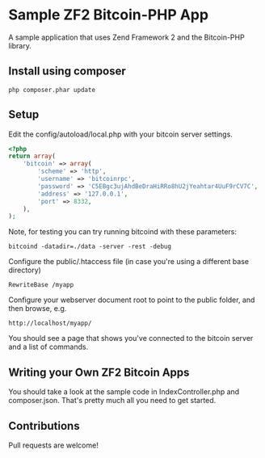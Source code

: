 # Sample ZF2 Bitcoin-PHP App

A sample application that uses Zend Framework 2 and the Bitcoin-PHP library.

## Install using composer

```
php composer.phar update
```

## Setup

Edit the config/autoload/local.php with your bitcoin server settings. 

```php
<?php
return array(
    'bitcoin' => array(
        'scheme' => 'http',
        'username' => 'bitcoinrpc',
        'password' => 'C5EBgc3ujAhdBeDraHiRRo8hU2jYeahtar4UuF9rCV7C',
        'address' => '127.0.0.1',
        'port' => 8332,
    ),
);
```


Note, for testing you can try running bitcoind with these parameters:

```
bitcoind -datadir=./data -server -rest -debug
```

Configure the public/.htaccess file (in case you're using a different base directory)

```
RewriteBase /myapp
```

Configure your webserver document root to point to the public folder, and then browse, e.g.

```
http://localhost/myapp/
```

You should see a page that shows you've connected to the bitcoin server and a list of commands.

## Writing your Own ZF2 Bitcoin Apps

You should take a look at the sample code in IndexController.php and composer.json. That's pretty much all you need to get started.

## Contributions

Pull requests are welcome!

